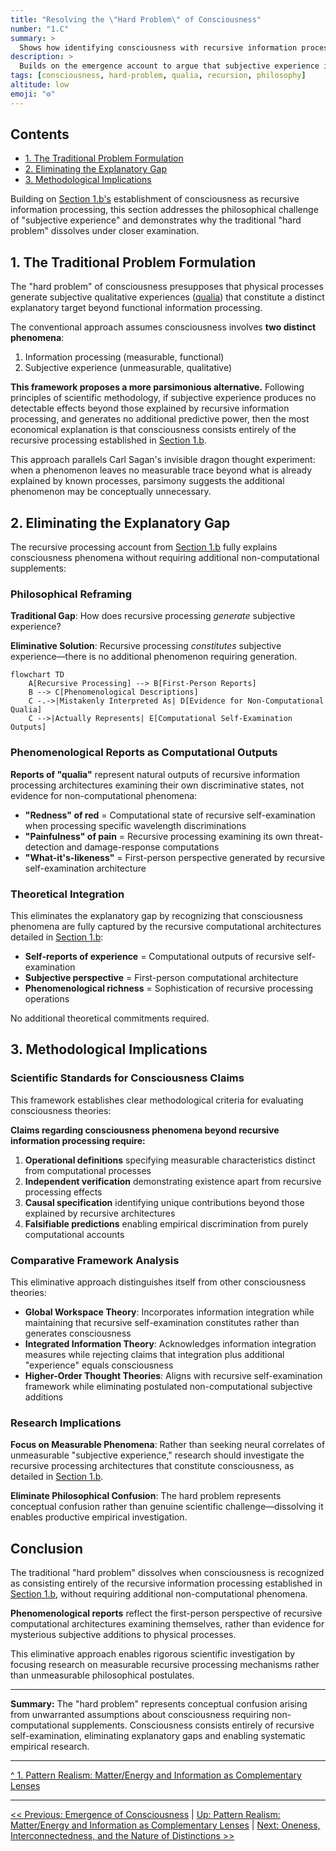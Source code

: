 ```yaml
---
title: "Resolving the \"Hard Problem\" of Consciousness"
number: "1.C"
summary: >
  Shows how identifying consciousness with recursive information processing eliminates the explanatory gap traditionally framed as the hard problem.
description: >
  Builds on the emergence account to argue that subjective experience is constituted—not generated—by recursive self-examination, dissolving qualia-based dualisms and setting clear empirical criteria for consciousness research.
tags: [consciousness, hard-problem, qualia, recursion, philosophy]
altitude: low
emoji: "⚙️"
---
```


## Contents

- [1. The Traditional Problem Formulation](#1-the-traditional-problem-formulation)
- [2. Eliminating the Explanatory Gap](#2-eliminating-the-explanatory-gap)
- [3. Methodological Implications](#3-methodological-implications)

Building on [Section 1.b's](1b-emergence-of-consciousness.md) establishment of consciousness as recursive information processing, this section addresses the philosophical challenge of "subjective experience" and demonstrates why the traditional "hard problem" dissolves under closer examination.

## 1. The Traditional Problem Formulation

The "hard problem" of consciousness presupposes that physical processes generate subjective qualitative experiences ([qualia](../glossary/Q.md#qualia)) that constitute a distinct explanatory target beyond functional information processing.

The conventional approach assumes consciousness involves **two distinct phenomena**:

1. Information processing (measurable, functional)
2. Subjective experience (unmeasurable, qualitative)

**This framework proposes a more parsimonious alternative.** Following principles of scientific methodology, if subjective experience produces no detectable effects beyond those explained by recursive information processing, and generates no additional predictive power, then the most economical explanation is that consciousness consists entirely of the recursive processing established in [Section 1.b](1b-emergence-of-consciousness.md).

This approach parallels Carl Sagan's invisible dragon thought experiment: when a phenomenon leaves no measurable trace beyond what is already explained by known processes, parsimony suggests the additional phenomenon may be conceptually unnecessary.

## 2. Eliminating the Explanatory Gap

The recursive processing account from [Section 1.b](1b-emergence-of-consciousness.md) fully explains consciousness phenomena without requiring additional non-computational supplements:

### Philosophical Reframing

**Traditional Gap**: How does recursive processing *generate* subjective experience?

**Eliminative Solution**: Recursive processing *constitutes* subjective experience—there is no additional phenomenon requiring generation.

```mermaid
flowchart TD
    A[Recursive Processing] --> B[First-Person Reports]
    B --> C[Phenomenological Descriptions]
    C -.->|Mistakenly Interpreted As| D[Evidence for Non-Computational Qualia]
    C -->|Actually Represents| E[Computational Self-Examination Outputs]
```

### Phenomenological Reports as Computational Outputs

**Reports of "qualia"** represent natural outputs of recursive information processing architectures examining their own discriminative states, not evidence for non-computational phenomena:

- **"Redness" of red** = Computational state of recursive self-examination when processing specific wavelength discriminations
- **"Painfulness" of pain** = Recursive processing examining its own threat-detection and damage-response computations
- **"What-it's-likeness"** = First-person perspective generated by recursive self-examination architecture

### Theoretical Integration

This eliminates the explanatory gap by recognizing that consciousness phenomena are fully captured by the recursive computational architectures detailed in [Section 1.b](1b-emergence-of-consciousness.md):

- **Self-reports of experience** = Computational outputs of recursive self-examination
- **Subjective perspective** = First-person computational architecture
- **Phenomenological richness** = Sophistication of recursive processing operations

No additional theoretical commitments required.

## 3. Methodological Implications

### Scientific Standards for Consciousness Claims

This framework establishes clear methodological criteria for evaluating consciousness theories:

**Claims regarding consciousness phenomena beyond recursive information processing require:**

1. **Operational definitions** specifying measurable characteristics distinct from computational processes
2. **Independent verification** demonstrating existence apart from recursive processing effects
3. **Causal specification** identifying unique contributions beyond those explained by recursive architectures
4. **Falsifiable predictions** enabling empirical discrimination from purely computational accounts

### Comparative Framework Analysis

This eliminative approach distinguishes itself from other consciousness theories:

- **Global Workspace Theory**: Incorporates information integration while maintaining that recursive self-examination constitutes rather than generates consciousness
- **Integrated Information Theory**: Acknowledges information integration measures while rejecting claims that integration plus additional "experience" equals consciousness
- **Higher-Order Thought Theories**: Aligns with recursive self-examination framework while eliminating postulated non-computational subjective additions

### Research Implications

**Focus on Measurable Phenomena**: Rather than seeking neural correlates of unmeasurable "subjective experience," research should investigate the recursive processing architectures that constitute consciousness, as detailed in [Section 1.b](1b-emergence-of-consciousness.md).

**Eliminate Philosophical Confusion**: The hard problem represents conceptual confusion rather than genuine scientific challenge—dissolving it enables productive empirical investigation.

## Conclusion

The traditional "hard problem" dissolves when consciousness is recognized as consisting entirely of the recursive information processing established in [Section 1.b](1b-emergence-of-consciousness.md), without requiring additional non-computational phenomena.

**Phenomenological reports** reflect the first-person perspective of recursive computational architectures examining themselves, rather than evidence for mysterious subjective additions to physical processes.

This eliminative approach enables rigorous scientific investigation by focusing research on measurable recursive processing mechanisms rather than unmeasurable philosophical postulates.

---

**Summary:** The "hard problem" represents conceptual confusion arising from unwarranted assumptions about consciousness requiring non-computational supplements. Consciousness consists entirely of recursive self-examination, eliminating explanatory gaps and enabling systematic empirical research.

---

[^ 1. Pattern Realism: Matter/Energy and Information as Complementary Lenses](1-pattern-realism.md)

---
[<< Previous: Emergence of Consciousness](1b-emergence-of-consciousness.md) | [Up: Pattern Realism: Matter/Energy and Information as Complementary Lenses](1-pattern-realism.md) | [Next: Oneness, Interconnectedness, and the Nature of Distinctions >>](../02-oneness-interconnectedness/2-oneness-interconnectedness.md)
